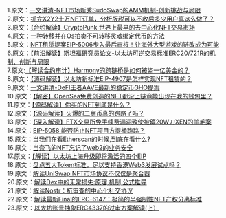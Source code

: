1.原文：[一文讲清-NFT市场新秀SudoSwap的AMM机制-创新挑战与局限](http://mp.weixin.qq.com/s?__biz=MzIyMTQ5MTg5Mw==&mid=2247483943&idx=1&sn=fe2caeb811f3aa5adfe9dc5a3a6d3367&chksm=e83aa5fddf4d2ceb6dd5c978aa209fd36f4ac2917718aaa094016292f9ec038b2c733547936b&scene=21#wechat_redirect)<br>
2.原文：[抓完X2Y2十万NFT订单，分析版税可以不收后多少用户真这么做了？](https://mp.weixin.qq.com/s?__biz=MzIyMTQ5MTg5Mw==&mid=2247483957&idx=1&sn=ab8e4bfe0068fc19dccbb8b00d358541&chksm=e83aa5efdf4d2cf9263463ea18b4090a25843e0ad84a85bc5594c316045b4d884e526317cf9a&mpshare=1&scene=23&srcid=0913wGBPvIgv3xtOfDaFqGum&sharer_sharetime=1663064689121&sharer_shareid=e17eae1866b7be3ba538a83444acd9ad#rd)<br>
3.原文：[【合约解读】CryptoPunk 世界上最早的去中心化NFT交易市场](https://mp.weixin.qq.com/s?__biz=MzIyMTQ5MTg5Mw==&mid=2247483924&idx=1&sn=30a642fa1acec069e31b40937e2d7de4&chksm=e83aa5cedf4d2cd861d3cf09c555720d7e6b89febb909ee88853d88f86ca913d3a1d701c1c00&mpshare=1&scene=23&srcid=0915WTyVH8G7IQEUo6FkOLmj&sharer_sharetime=1663209169066&sharer_shareid=e17eae1866b7be3ba538a83444acd9ad#rd)<br>
4.原文：[一种转移并在Os拍卖不可转移灵魂绑定代币的方法](https://mp.weixin.qq.com/s?__biz=MzIyMTQ5MTg5Mw==&mid=2247483969&idx=1&sn=6535c242e6c36183322d534925641184&chksm=e83aa59bdf4d2c8dc5c2aec761dabc126f3dae675e7c204c8805d4011f536ee7a3625bed979d&mpshare=1&scene=23&srcid=0918VWe4NFN9R3BoHATAMWxD&sharer_sharetime=1663498850592&sharer_shareid=e17eae1866b7be3ba538a83444acd9ad#rd)<br>
5.原文：[NFT租赁提案EIP-5006步入最后审核！让海外大型游戏的链改成为可能](https://mp.weixin.qq.com/s?__biz=MzIyMTQ5MTg5Mw==&mid=2247483863&idx=1&sn=5c8c4d3b28f806b4140a59b9baa2b944&chksm=e83aa60ddf4d2f1b25ebe94cdc2c99ca5704bdf1edef580a894129994fe3aac395cc2d6ec03a&mpshare=1&scene=23&srcid=0921hzitcl12i5zwZRKcEFWF&sharer_sharetime=1663742375806&sharer_shareid=e17eae1866b7be3ba538a83444acd9ad#rd)<br>
6.原文：[【前沿解读】斯坦福研究员论文-以太坊可逆交易标准ERC20/721R的机制、创新与局限](https://mp.weixin.qq.com/s?__biz=MzIyMTQ5MTg5Mw==&mid=2247483981&idx=1&sn=376c2d0b9b28aff74af74926bf4891de&chksm=e83aa597df4d2c818850eb3b6f47a7d02bc54a8342d8ba05852dec07e5ce96c5fe7ad97993e4&mpshare=1&scene=23&srcid=0925u4lUr9XVoFCQ6zhjCdxV&sharer_sharetime=1664107054049&sharer_shareid=e17eae1866b7be3ba538a83444acd9ad#rd)<br>
7.原文:[【解读合约审计】Harmony的跨链桥是如何被盗一亿美金的？](https://mp.weixin.qq.com/s?__biz=MzIyMTQ5MTg5Mw==&mid=2247483850&idx=1&sn=1d8e8785200e9233842ee5f1e4c3be76&chksm=e83aa610df4d2f06ff919d2983eeb79e4293a52e16caa9961ae2be6853f770dbcc7dce2a06ad&mpshare=1&scene=23&srcid=0929QuUxm2qQ0RS5OVticksJ&sharer_sharetime=1664419246802&sharer_shareid=e17eae1866b7be3ba538a83444acd9ad#rd)<br>
8.原文：[【源码解读】以太坊新标准EIP-4907是怎样实现NFT租赁的？](https://mp.weixin.qq.com/s?__biz=MzIyMTQ5MTg5Mw==&mid=2247483830&idx=1&sn=9f0002c75b0168b44cba7331a0f115e0&chksm=e83aa66cdf4d2f7af04313b44143f23b1874b851a079cd793f6837346279d26cbf035602b33e&mpshare=1&scene=23&srcid=1001oPf9gDc0A1UPRAEi37JL&sharer_sharetime=1664620186462&sharer_shareid=e17eae1866b7be3ba538a83444acd9ad#rd)<br>
9.原文：[一文讲清-DeFI王者AAVE最新的稳定币GHO提案](https://mp.weixin.qq.com/s?__biz=MzIyMTQ5MTg5Mw==&mid=2247483897&idx=1&sn=d052091332adde0babaab636d6c9eee2&chksm=e83aa623df4d2f358321afe974548569f1137003324773a049c1550f2eafc5f5a793112c5172&mpshare=1&scene=23&srcid=1010z8nmHAqC9btn7PKEyjkD&sharer_sharetime=1665401770458&sharer_shareid=e17eae1866b7be3ba538a83444acd9ad#rd)<br>
10.原文：[【解密】OpenSea免费创造的NFT都没上链竟能出现在我的钱包里？](https://mp.weixin.qq.com/s?__biz=MzIyMTQ5MTg5Mw==&mid=2247483828&idx=1&sn=a2a1f38dcfa456738707b9f8219cf805&chksm=e83aa66edf4d2f78c2b2c271262064f37dea2f3e412e0b073e2cbd4529fa025d3ed93d530802&mpshare=1&scene=23&srcid=1010CxbFL3qV0mFju9UGaOmm&sharer_sharetime=1665398034475&sharer_shareid=e17eae1866b7be3ba538a83444acd9ad#rd)<br>
11.原文：[【源码解读】你买的NFT到底是什么？](https://mp.weixin.qq.com/s?__biz=MzIyMTQ5MTg5Mw==&mid=2247483815&idx=1&sn=5f91df631b450944739419be185e597c&chksm=e83aa67ddf4d2f6bf24b9f6139bd685db9b5f3ff5a131f84c179a5166ad42337f0b2aabe0bf0&mpshare=1&scene=23&srcid=1013f3FnoqaTil9IK3MQPLic&sharer_sharetime=1665656013291&sharer_shareid=e17eae1866b7be3ba538a83444acd9ad#rd)<br>
12.原文：[【源码解读】火爆的二舅币真的跑路了吗？](https://mp.weixin.qq.com/s?__biz=MzIyMTQ5MTg5Mw==&mid=2247483875&idx=1&sn=d6948b82fdae5e3e7883cc52fc5076ab&chksm=e83aa639df4d2f2f7544689e84abc18a814776dbf15981288293f7295e865b72f8d34a5b9000&mpshare=1&scene=23&srcid=1015Bz9KYIa5Xzo78jPHSdNf&sharer_sharetime=1665827216823&sharer_shareid=e17eae1866b7be3ba538a83444acd9ad#rd)<br>
13.原文：[【深入解读】FTX交易所免手续费漏洞致使被薅20W刀XEN的羊毛案](https://mp.weixin.qq.com/s?__biz=MzIyMTQ5MTg5Mw==&mid=2247483992&idx=1&sn=5f235d2f89835e27619e095e126faa76&chksm=e83aa582df4d2c940027ba398fd493a69b1509d3579b023afbb2ad4b036b319acfaf9255a892&mpshare=1&scene=23&srcid=10150chypZgvEQWdwl5jv7Sz&sharer_sharetime=1665831154844&sharer_shareid=e17eae1866b7be3ba538a83444acd9ad#rd)<br>
14.原文：[EIP-5058 能否防止NFT项目方提桶跑路？](https://mp.weixin.qq.com/s?__biz=MzIyMTQ5MTg5Mw==&mid=2247483797&idx=1&sn=8bdd641eb4316baad1e91fb0e815c613&chksm=e83aa64fdf4d2f59e8f76f5dd54c1c287b230a2201fd80e9d21b8752fdd53c02494beff533ef&mpshare=1&scene=23&srcid=1018m862yzS4tNt23Jq3jsa6&sharer_sharetime=1666087768476&sharer_shareid=e17eae1866b7be3ba538a83444acd9ad#rd)<br>
15.原文：[当我们在看Etherscan的时候,到底在看什么?](https://mp.weixin.qq.com/s?__biz=MzIyMTQ5MTg5Mw==&mid=2247483782&idx=1&sn=ff4604617e9409f844bf60a37f96543e&chksm=e83aa65cdf4d2f4ad58a90069649bce2dc1678c3bf216cbe44205d5f0f0632186a6fdfb92587&mpshare=1&scene=23&srcid=1021naJ6m9KrSBVy6EMpJ867&sharer_sharetime=1666325838375&sharer_shareid=e17eae1866b7be3ba538a83444acd9ad#rd)<br>
16.原文：[当奈飞的NFT忘记了web2的业务安全](https://mp.weixin.qq.com/s?__biz=MzIyMTQ5MTg5Mw==&mid=2247483761&idx=1&sn=0ebe04a3611d8ad2bde5045a862324e3&chksm=e83aa6abdf4d2fbd476a402c6fb697b6d3086721a66f217d659e45ddd1835a45885b969b5161&mpshare=1&scene=23&srcid=1024sKBUz1oUzEuHDxHCh8Kh&sharer_sharetime=1666604923558&sharer_shareid=e17eae1866b7be3ba538a83444acd9ad#rd)<br>
17.原文：[【解读】以太坊上海升级即将激活的四个EIP](https://mp.weixin.qq.com/s?__biz=MzIyMTQ5MTg5Mw==&mid=2247483997&idx=1&sn=201bda3e95ad54f04d97add9bed61482&chksm=e83aa587df4d2c913af8d61f1054d4dee0b592fa1cfc54ac7aeca267d7e2fe946c89f43377e4&mpshare=1&scene=23&srcid=1105BUYiW9FN92u2y48wwK4v&sharer_sharetime=1667644412091&sharer_shareid=e17eae1866b7be3ba538a83444acd9ad#rd)<br>
18.原文：[盘点五大Token标准，足以支持香港Web3发展试点吗？](https://mp.weixin.qq.com/s?__biz=MzIyMTQ5MTg5Mw==&mid=2247484005&idx=1&sn=423b20073bba09a238855141868f6978&chksm=e83aa5bfdf4d2ca98421ff00cfe679de5f7ca0793a1a6d07d6d3acde9ae1579899a525601ef8&mpshare=1&scene=23&srcid=1113n6pjJqlr8ByGzogGGQy9&sharer_sharetime=1668339419127&sharer_shareid=e17eae1866b7be3ba538a83444acd9ad#rd)<br>
19.原文：[解读UniSwap NFT市场协议不仅仅是聚合器](https://mp.weixin.qq.com/s?__biz=MzIyMTQ5MTg5Mw==&mid=2247484031&idx=1&sn=cd9d2cd045d0203394840165b9c8fd80&chksm=e83aa5a5df4d2cb34eeac1eaaa7bd09c8b317c62b53d4537d5be5976fddf944af401c4b67249&mpshare=1&scene=23&srcid=1204B6xTZCw513wDs2Z2mFkm&sharer_sharetime=1670143975326&sharer_shareid=e17eae1866b7be3ba538a83444acd9ad#rd)<br>
20.原文：[解读Dex中的无常损失:原理,机制,公式推导](https://mp.weixin.qq.com/s?__biz=MzIyMTQ5MTg5Mw==&mid=2247484082&idx=1&sn=94ed8067f835c742fb3ed64a363f6415&chksm=e83aa568df4d2c7eb9d2918cf8946f5f38fd78c4980567840a942535043af895c5b09814a7e3&mpshare=1&scene=23&srcid=0119GXHNhY9IFpNtV3SpEbzS&sharer_sharetime=1674173181821&sharer_shareid=e17eae1866b7be3ba538a83444acd9ad#rd)<br>
21.原文：[解读Nostr：抗审查的中心化社交协议 ](https://mp.weixin.qq.com/s?__biz=MzIyMTQ5MTg5Mw==&mid=2247484105&idx=1&sn=bd4c2264062770836321ef2b8faad151&chksm=e83aa513df4d2c05d6b768d3d4498645eca1768c29f0e478dfe6e89acff8beb35e75563d24a2&mpshare=1&scene=23&srcid=0205ptLiyIZjaHIk1HFZfGk3&sharer_sharetime=1675644076477&sharer_shareid=e17eae1866b7be3ba538a83444acd9ad#rd)<br>
22.原文：[解读最新Final的ERC-6147：极简的半强制性NFT产权分离标准](https://mp.weixin.qq.com/s/dbOqW0UdWgdPxwTK4TMowQ)<br>
23.原文：[以太坊账号抽象ERC4337的过审方案解读(上） ](https://mp.weixin.qq.com/s?__biz=MzIyMTQ5MTg5Mw==&mid=2247484135&idx=1&sn=b6c098f0e3218f61459604ecf9b17ec3&chksm=e83aa53ddf4d2c2b41c9cdba36c4341b29db78951c35760dfa3e42652152a1cf62bfc6769a6f&mpshare=1&scene=23&srcid=0316xM1cpQGyhE1cDrRmAcGQ&sharer_sharetime=1678947803212&sharer_shareid=e17eae1866b7be3ba538a83444acd9ad#rd)
